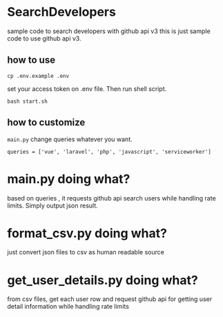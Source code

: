 # SearchDevelopers
sample code to search developers with github api v3 
this is just sample code to use github api v3. 

## how to use
```cp .env.example .env ```

set your access token on .env file. Then run shell script.

```bash start.sh```

## how to customize
`main.py`
change queries whatever you want.
```
queries = ['vue', 'laravel', 'php', 'javascript', 'serviceworker']
```

# main.py doing what?
based on queries , it requests github api search users while handling rate limits.
Simply output json result.

# format_csv.py doing what?
just convert json files to csv as human readable source

# get_user_details.py doing what?
from csv files, get each user row and request github api for getting user detail information while handling rate limits
 